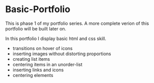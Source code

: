 # Basic-Portfolio
This is phase 1 of my portfolio series. A more complete verion of this portfolio will be built later on.

In this portfolio I display basic html and css skill. 
- transitions on hover of icons
- inserting images without distorting proportions
- creating list items
- centering items in an unorder-list
- inserting links and icons
- centering elements


